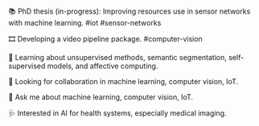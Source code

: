 📚 PhD thesis (in-progress): Improving resources use in sensor networks with machine learning. #iot #sensor-networks

🎞️ Developing a video pipeline package. #computer-vision

🌱 Learning about unsupervised methods, semantic segmentation, self-supervised models, and affective computing.

🤝 Looking for collaboration in machine learning, computer vision, IoT.

💬 Ask me about machine learning, computer vision, IoT.

🩺 Interested in AI for health systems, especially medical imaging.
